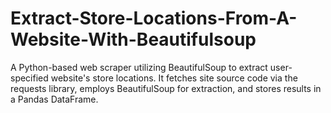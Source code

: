 # Extract-Store-Locations-From-A-Website-With-Beautifulsoup
A Python-based web scraper utilizing BeautifulSoup to extract user-specified website's store locations. It fetches site source code via the requests library, employs BeautifulSoup for extraction, and stores results in a Pandas DataFrame.
